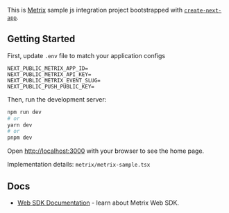 This is [Metrix](https://metrix.ir/) sample js integration project bootstrapped with [`create-next-app`](https://github.com/vercel/next.js/tree/canary/packages/create-next-app).

## Getting Started

First, update `.env` file to match your application configs
```
NEXT_PUBLIC_METRIX_APP_ID=
NEXT_PUBLIC_METRIX_API_KEY=
NEXT_PUBLIC_METRIX_EVENT_SLUG=
NEXT_PUBLIC_PUSH_PUBLIC_KEY=
```

Then, run the development server:

```bash
npm run dev
# or
yarn dev
# or
pnpm dev
```

Open [http://localhost:3000](http://localhost:3000) with your browser to see the home page.

Implementation details: `metrix/metrix-sample.tsx`

## Docs
- [Web SDK Documentation](https://metrix.ir/en/docs/sdk/new-web/) - learn about Metrix Web SDK.
